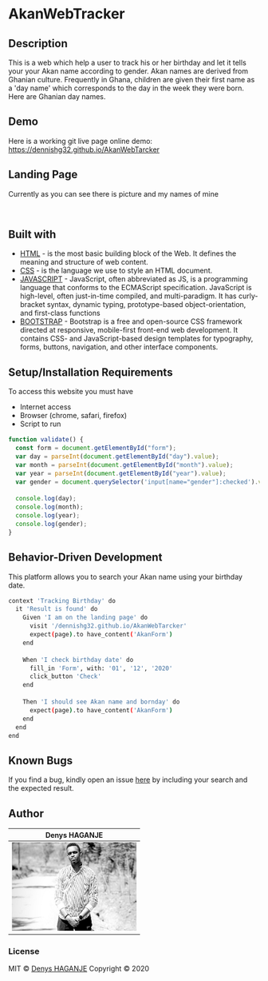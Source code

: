 # AkanWebTracker

## Description

This is a web which help a user to track his or her birthday and let it tells your your Akan name according to gender. Akan names are derived from Ghanian culture. Frequently in Ghana, children are given their first name as a 'day name' which corresponds to the day in the week they were born. Here are Ghanian day names.

## Demo

Here is a working git live page online demo: https://dennishg32.github.io/AkanWebTarcker

## Landing Page

Currently as you can see there is picture and my names of mine

<img src="" width="auto">

## Built with

- [HTML](https://www.w3schools.com/html) - is the most basic building block of the Web. It defines the meaning and structure of web content.
- [CSS](https://www.w3schools.com/css) - is the language we use to style an HTML document.
- [JAVASCRIPT](https://www.w3schools.com/js/DEFAULT.asp) - JavaScript, often abbreviated as JS, is a programming language that conforms to the ECMAScript specification. JavaScript is high-level, often just-in-time compiled, and multi-paradigm. It has curly-bracket syntax, dynamic typing, prototype-based object-orientation, and first-class functions
- [BOOTSTRAP](https://getbootstrap.com/) - Bootstrap is a free and open-source CSS framework directed at responsive, mobile-first front-end web development. It contains CSS- and JavaScript-based design templates for typography, forms, buttons, navigation, and other interface components.

## Setup/Installation Requirements

To access this website you must have

- Internet access
- Browser (chrome, safari, firefox)
- Script to run

```javascript
function validate() {
  const form = document.getElementById("form");
  var day = parseInt(document.getElementById("day").value);
  var month = parseInt(document.getElementById("month").value);
  var year = parseInt(document.getElementById("year").value);
  var gender = document.querySelector('input[name="gender"]:checked').value;

  console.log(day);
  console.log(month);
  console.log(year);
  console.log(gender);
}
```

## Behavior-Driven Development

This platform allows you to search your Akan name using your birthday date.

```bash
context 'Tracking Birthday' do
  it 'Result is found' do
    Given 'I am on the landing page' do
      visit '/dennishg32.github.io/AkanWebTarcker'
      expect(page).to have_content('AkanForm')
    end

    When 'I check birthday date' do
      fill_in 'Form', with: '01', '12', '2020'
      click_button 'Check'
    end

    Then 'I should see Akan name and bornday' do
      expect(page).to have_content('AkanForm')
    end
  end
end
```

## Known Bugs

If you find a bug, kindly open an issue [here](https://github.com/dennishg32/AkanWebTarckert/issues) by including your search and the expected result.

## Author

| Denys HAGANJE                                                                                      |
| -------------------------------------------------------------------------------------------------- |
| <img src="https://github.com/dennishg32/webAssignment/blob/master/images/denys.jpg" width="250px"> |

### License

MIT © [Denys HAGANJE](https://github.com/dennishg32)
Copyright © 2020
